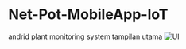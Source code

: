 # Net-Pot-MobileApp-IoT
andrid plant monitoring system 
tampilan utama
![UI](https://github.com/ayogaan/Net-Pot-MobileApp-IoT/ui.jpg)
